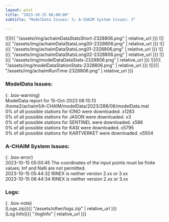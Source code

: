 ```yaml
---
layout: post
title: "2023-10-15 06:00:00"
subtitle: "ModelData Issues: 5; A-CHAIM System Issues: 3"

---
```


![]({{ "/assets/img/achaimDataStatsShort-2328806.png" | relative_url }})
![]({{ "/assets/img/achaimDataStatsLong00-2328806.png" | relative_url }})
![]({{ "/assets/img/achaimDataStatsLong01-2328806.png" | relative_url }})
![]({{ "/assets/img/achaimDataStatsLong02-2328806.png" | relative_url }})
![]({{ "/assets/img/modelDataDataStats-2328806.png" | relative_url }})
![]({{ "/assets/img/modelDataStationStats-2328806.png" | relative_url }})
![]({{ "/assets/img/achaimRunTime-2328806.png" | relative_url }})


### ModelData Issues:  
  
{: .box-warning}  
 ModelData report for 15-Oct-2023 06:15:13   
 /home2/achaim1/A-CHAIM/modelData/2023/288/06/modelData.mat   
 0% of all possible stations for IONO were downloaded. x1283   
 0% of all possible stations for JASON were downloaded. x3   
 0% of all possible stations for SENTINEL were downloaded. x586   
 0% of all possible stations for KASI were downloaded. x5795   
 0% of all possible stations for KARTVERKET were downloaded. x5504   
  
### A-CHAIM System Issues:  
  
{: .box-error}  
2023-10-15 05:00:45 The coordinates of the input points must be finite values; Inf and NaN are not permitted.  
2023-10-15 05:44:32 RINEX is neither version 2.xx or 3.xx  
2023-10-15 06:44:34 RINEX is neither version 2.xx or 3.xx  

### Logs:  
  
{: .box-note}  
[Logs.zip]({{ "/assets/other/logs.zip" | relative_url }})  
[Log Info]({{ "/logInfo" | relative_url }})  
